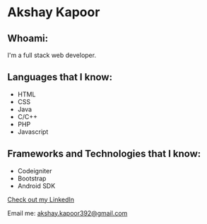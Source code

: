 # Akshay Kapoor

## Whoami:
I'm a full stack web developer. 

## Languages that I know:

- HTML
- CSS
- Java
- C/C++
- PHP
- Javascript



## Frameworks and Technologies that I know:

- Codeigniter
- Bootstrap
- Android SDK


[Check out my LinkedIn](https://www.linkedin.com/in/the-ak)

Email me: akshay.kapoor392@gmail.com

